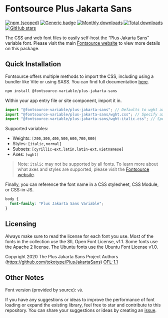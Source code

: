 # Fontsource Plus Jakarta Sans

[![npm (scoped)](https://img.shields.io/npm/v/@fontsource-variable/plus-jakarta-sans?color=brightgreen)](https://www.npmjs.com/package/@fontsource-variable/plus-jakarta-sans) [![Generic badge](https://img.shields.io/badge/fontsource-passing-brightgreen)](https://github.com/fontsource/fontsource) [![Monthly downloads](https://badgen.net/npm/dm/@fontsource-variable/plus-jakarta-sans)](https://github.com/fontsource/fontsource) [![Total downloads](https://badgen.net/npm/dt/@fontsource-variable/plus-jakarta-sans)](https://github.com/fontsource/fontsource) [![GitHub stars](https://img.shields.io/github/stars/fontsource/fontsource.svg?style=social&label=Star)](https://github.com/fontsource/fontsource/stargazers)

The CSS and web font files to easily self-host the “Plus Jakarta Sans” variable font. Please visit the main [Fontsource website](https://fontsource.org/fonts/plus-jakarta-sans) to view more details on this package.

## Quick Installation

Fontsource offers multiple methods to import the CSS, including using a bundler like Vite or using SASS. You can find full documentation [here](https://fontsource.org/docs/getting-started/introduction).

```javascript
npm install @fontsource-variable/plus-jakarta-sans
```

Within your app entry file or site component, import it in.

```javascript
import "@fontsource-variable/plus-jakarta-sans"; // Defaults to wght axis
import "@fontsource-variable/plus-jakarta-sans/wght.css"; // Specify axis
import "@fontsource-variable/plus-jakarta-sans/wght-italic.css"; // Specify axis and style
```

Supported variables:
- Weights: `[200,300,400,500,600,700,800]`
- Styles: `[italic,normal]`
- Subsets: `[cyrillic-ext,latin,latin-ext,vietnamese]`
- Axes: `[wght]`

> Note: `italic` may not be supported by all fonts. To learn more about what axes and styles are supported, please visit the [Fontsource website](https://fontsource.org/fonts/plus-jakarta-sans).

Finally, you can reference the font name in a CSS stylesheet, CSS Module, or CSS-in-JS.

```css
body {
  font-family: "Plus Jakarta Sans Variable";
}
```

## Licensing
Always make sure to read the license for each font you use. Most of the fonts in the collection use the SIL Open Font License, v1.1. Some fonts use the Apache 2 license. The Ubuntu fonts use the Ubuntu Font License v1.0.

Copyright 2020 The Plus Jakarta Sans Project Authors (https://github.com/tokotype/PlusJakartaSans)
[OFL-1.1](https://openfontlicense.org)

## Other Notes
Font version (provided by source): `v8`.

If you have any suggestions or ideas to improve the performance of font loading or expand the existing library, feel free to star and contribute to this repository. You can share your suggestions or ideas by creating an [issue](https://github.com/fontsource/fontsource/issues).